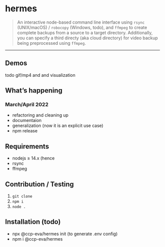 <!-- <img align="right" width="170" src="assets/ccp-hermes.png"> -->

# hermes

> An interactive node-based command line interface using `rsync` (UNIX/macOS) / `robocopy` (Windows, todo), and `ffmpeg` to create complete backups from a source to a target directory. Additionally, you can specify a third directy (aka cloud directory) for video backup being preprocessed using `ffmpeg`.

---

## Demos

todo gif/mp4 and and visualization

## What’s happening

### March/April 2022

- refactoring and cleaning up
- documentaion
- generalization (now it is an explicit use case)
- npm release

## Requirements

- nodejs ≥ 14.x (hence
- rsync
- ffmpeg

## Contribution / Testing

1. `git clone`
2. `npm i`
3. `node .`

## Installation (todo)

- npx @ccp-eva/hermes init (to generate .env config)
- npm i @ccp-eva/hermes
